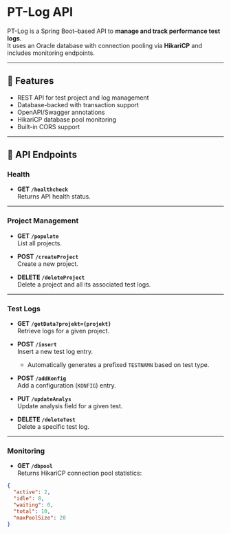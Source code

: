 # PT-Log API

PT-Log is a Spring Boot–based API to **manage and track performance test logs**.  
It uses an Oracle database with connection pooling via **HikariCP** and includes monitoring endpoints.  

---

## 🚀 Features
- REST API for test project and log management
- Database-backed with transaction support
- OpenAPI/Swagger annotations
- HikariCP database pool monitoring
- Built-in CORS support

---

## 📖 API Endpoints

### Health
- **GET `/healthcheck`**  
  Returns API health status.

---

### Project Management
- **GET `/populate`**  
  List all projects.  

- **POST `/createProject`**  
  Create a new project.  

- **DELETE `/deleteProject`**  
  Delete a project and all its associated test logs.  

---

### Test Logs
- **GET `/getData?projekt={projekt}`**  
  Retrieve logs for a given project.  

- **POST `/insert`**  
  Insert a new test log entry.  
  - Automatically generates a prefixed `TESTNAMN` based on test type.  

- **POST `/addKonfig`**  
  Add a configuration (`KONFIG`) entry.  

- **PUT `/updateAnalys`**  
  Update analysis field for a given test.  

- **DELETE `/deleteTest`**  
  Delete a specific test log.  

---

### Monitoring
- **GET `/dbpool`**  
  Returns HikariCP connection pool statistics:  

```json
{
  "active": 2,
  "idle": 8,
  "waiting": 0,
  "total": 10,
  "maxPoolSize": 20
}
